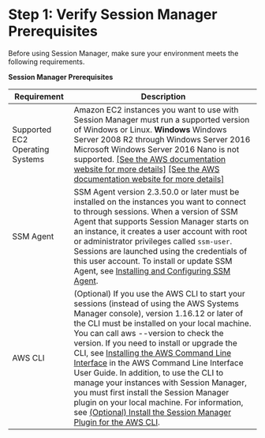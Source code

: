 # Step 1: Verify Session Manager Prerequisites<a name="session-manager-prerequisites"></a>

Before using Session Manager, make sure your environment meets the following requirements\.


**Session Manager Prerequisites**  

| Requirement | Description | 
| --- | --- | 
|  Supported EC2 Operating Systems  |  Amazon EC2 instances you want to use with Session Manager must run a supported version of Windows or Linux\. **Windows** Windows Server 2008 R2 through Windows Server 2016  Microsoft Windows Server 2016 Nano is not supported\.  [\[See the AWS documentation website for more details\]](http://docs.aws.amazon.com/systems-manager/latest/userguide/session-manager-prerequisites.html) [\[See the AWS documentation website for more details\]](http://docs.aws.amazon.com/systems-manager/latest/userguide/session-manager-prerequisites.html)  | 
|  SSM Agent  |  SSM Agent version 2\.3\.50\.0 or later must be installed on the instances you want to connect to through sessions\.  When a version of SSM Agent that supports Session Manager starts on an instance, it creates a user account with root or administrator privileges called `ssm-user`\. Sessions are launched using the credentials of this user account\. To install or update SSM Agent, see [Installing and Configuring SSM Agent](ssm-agent.md)\.  | 
|  AWS CLI  |  \(Optional\) If you use the AWS CLI to start your sessions \(instead of using the AWS Systems Manager console\), version 1\.16\.12 or later of the CLI must be installed on your local machine\. You can call aws \-\-version to check the version\. If you need to install or upgrade the CLI, see [Installing the AWS Command Line Interface](https://docs.aws.amazon.com/cli/latest/userguide/installing.html) in the AWS Command Line Interface User Guide\. In addition, to use the CLI to manage your instances with Session Manager, you must first install the Session Manager plugin on your local machine\. For information, see [\(Optional\) Install the Session Manager Plugin for the AWS CLI](session-manager-working-with-install-plugin.md)\.  | 